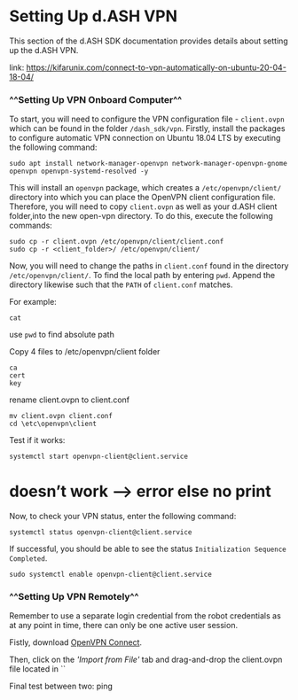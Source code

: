# Setting Up d.ASH VPN

This section of the d.ASH SDK documentation provides details about setting up the d.ASH VPN. 

link: https://kifarunix.com/connect-to-vpn-automatically-on-ubuntu-20-04-18-04/

### ^^Setting Up VPN Onboard Computer^^

To start, you will need to configure the VPN configuration file - `client.ovpn` which can be found in the folder `/dash_sdk/vpn`. Firstly, install the packages to configure automatic VPN connection on Ubuntu 18.04 LTS by executing the following command:

``` python3
sudo apt install network-manager-openvpn network-manager-openvpn-gnome openvpn openvpn-systemd-resolved -y
```

This will install an `openvpn` package, which creates a `/etc/openvpn/client/` directory into which you can place the OpenVPN client configuration file. Therefore, you will need to copy `client.ovpn` as well as your d.ASH client folder,into the new open-vpn directory. To do this, execute the following commands:

```
sudo cp -r client.ovpn /etc/openvpn/client/client.conf 
sudo cp -r <client_folder>/ /etc/openvpn/client/
```

Now, you will need to change the paths in `client.conf` found in the directory `/etc/openvpn/client/`. To find the local path by entering `pwd`. Append the directory likewise such that the `PATH` of `client.conf` matches.

For example:
```
cat

```

use `pwd` to find absolute path 



Copy 4 files to /etc/openvpn/client folder
```
ca
cert
key
```

rename client.ovpn to client.conf
```
mv client.ovpn client.conf
cd \etc\openvpn\client
```



Test if it works:
``` python3
systemctl start openvpn-client@client.service
```

# doesn’t work —> error else no print

Now, to check your VPN status, enter the following command: 
``` python3 
systemctl status openvpn-client@client.service
```
If successful, you should be able to see the status `Initialization Sequence Completed`.

``` python3
sudo systemctl enable openvpn-client@client.service
```

### ^^Setting Up VPN Remotely^^

Remember to use a separate login credential from the robot credentials as at any point in time, there can only be one active user session.


Fistly, download [OpenVPN Connect](https://openvpn.net/client-connect-vpn-for-windows/).

Then, click on the _'Import from File'_ tab and drag-and-drop the client.ovpn file located in ``


Final test between two: ping 


